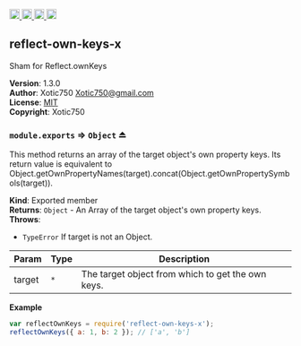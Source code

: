 <a href="https://travis-ci.org/Xotic750/reflect-own-keys-x"
   title="Travis status">
<img
   src="https://travis-ci.org/Xotic750/reflect-own-keys-x.svg?branch=master"
   alt="Travis status" height="18"/>
</a>
<a href="https://david-dm.org/Xotic750/reflect-own-keys-x"
   title="Dependency status">
<img src="https://david-dm.org/Xotic750/reflect-own-keys-x.svg"
   alt="Dependency status" height="18"/>
</a>
<a href="https://david-dm.org/Xotic750/reflect-own-keys-x#info=devDependencies"
   title="devDependency status">
<img src="https://david-dm.org/Xotic750/reflect-own-keys-x/dev-status.svg"
   alt="devDependency status" height="18"/>
</a>
<a href="https://badge.fury.io/js/reflect-own-keys-x" title="npm version">
<img src="https://badge.fury.io/js/reflect-own-keys-x.svg"
   alt="npm version" height="18"/>
</a>
<a name="module_reflect-own-keys-x"></a>

## reflect-own-keys-x
Sham for Reflect.ownKeys

**Version**: 1.3.0  
**Author**: Xotic750 <Xotic750@gmail.com>  
**License**: [MIT](&lt;https://opensource.org/licenses/MIT&gt;)  
**Copyright**: Xotic750  
<a name="exp_module_reflect-own-keys-x--module.exports"></a>

### `module.exports` ⇒ <code>Object</code> ⏏
This method returns an array of the target object's own property keys.
Its return value is equivalent to
Object.getOwnPropertyNames(target).concat(Object.getOwnPropertySymbols(target)).

**Kind**: Exported member  
**Returns**: <code>Object</code> - An Array of the target object's own property keys.  
**Throws**:

- <code>TypeError</code> If target is not an Object.


| Param | Type | Description |
| --- | --- | --- |
| target | <code>\*</code> | The target object from which to get the own keys. |

**Example**  
```js
var reflectOwnKeys = require('reflect-own-keys-x');
reflectOwnKeys({ a: 1, b: 2 }); // ['a', 'b']
```
